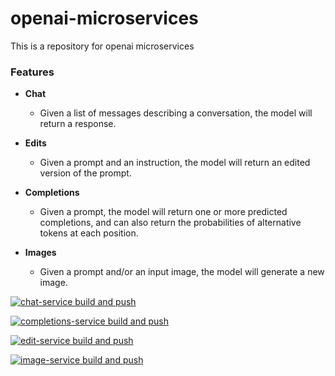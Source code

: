 # openai-microservices
This is a repository for openai microservices

### Features
* **Chat**
  * Given a list of messages describing a conversation, the model will return a response. 

* **Edits**
  * Given a prompt and an instruction, the model will return an edited version of the prompt.

* **Completions**
  * Given a prompt, the model will return one or more predicted completions, and can also return the probabilities of alternative tokens at each position.

* **Images**
  * Given a prompt and/or an input image, the model will generate a new image.

[![chat-service build and push](https://github.com/hasithaprageeth/openai-microservices/actions/workflows/chat-service-build.yml/badge.svg?branch=develop)](https://github.com/hasithaprageeth/openai-microservices/actions/workflows/chat-service-build.yml)

[![completions-service build and push](https://github.com/hasithaprageeth/openai-microservices/actions/workflows/completions-service-build.yml/badge.svg)](https://github.com/hasithaprageeth/openai-microservices/actions/workflows/completions-service-build.yml)

[![edit-service build and push](https://github.com/hasithaprageeth/openai-microservices/actions/workflows/edit-service-build.yml/badge.svg)](https://github.com/hasithaprageeth/openai-microservices/actions/workflows/edit-service-build.yml)

[![image-service build and push](https://github.com/hasithaprageeth/openai-microservices/actions/workflows/image-service-build.yml/badge.svg)](https://github.com/hasithaprageeth/openai-microservices/actions/workflows/image-service-build.yml)